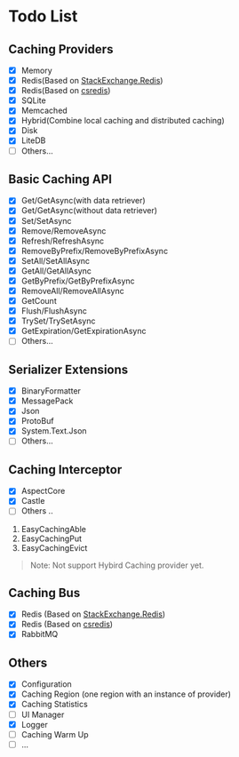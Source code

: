 # Todo List

## Caching Providers

- [x] Memory
- [x] Redis(Based on [StackExchange.Redis](https://github.com/StackExchange/StackExchange.Redis))
- [x] Redis(Based on [csredis](https://github.com/2881099/csredis))
- [x] SQLite
- [x] Memcached
- [x] Hybrid(Combine local caching and distributed caching)
- [x] Disk
- [x] LiteDB
- [ ] Others...

## Basic Caching API

- [x] Get/GetAsync(with data retriever)
- [x] Get/GetAsync(without data retriever)
- [x] Set/SetAsync
- [x] Remove/RemoveAsync
- [x] Refresh/RefreshAsync
- [x] RemoveByPrefix/RemoveByPrefixAsync
- [x] SetAll/SetAllAsync
- [x] GetAll/GetAllAsync
- [x] GetByPrefix/GetByPrefixAsync
- [x] RemoveAll/RemoveAllAsync
- [x] GetCount
- [x] Flush/FlushAsync
- [x] TrySet/TrySetAsync
- [x] GetExpiration/GetExpirationAsync
- [ ] Others...

## Serializer Extensions 

- [x] BinaryFormatter
- [x] MessagePack
- [x] Json
- [x] ProtoBuf
- [x] System.Text.Json
- [ ] Others...

## Caching Interceptor

- [x] AspectCore
- [x] Castle
- [ ] Others ..
    
1. EasyCachingAble
2. EasyCachingPut
3. EasyCachingEvict

> Note: Not support Hybird Caching provider yet.

## Caching Bus

- [x] Redis (Based on [StackExchange.Redis](https://github.com/StackExchange/StackExchange.Redis))
- [x] Redis (Based on [csredis](https://github.com/2881099/csredis))
- [x] RabbitMQ 

## Others

- [x] Configuration
- [x] Caching Region (one region with an instance of provider)
- [x] Caching Statistics
- [ ] UI Manager
- [x] Logger
- [ ] Caching Warm Up 
- [ ] ...